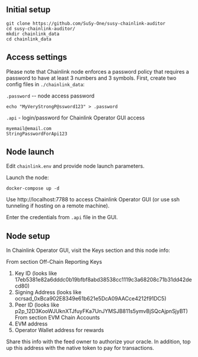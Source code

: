 
## Initial setup
```
git clone https://github.com/SuSy-One/susy-chainlink-auditor
cd susy-chainlink-auditor/
mkdir chainlink_data
cd chainlink_data
```
## Access settings

Please note that Chainlink node enforces a password policy that requires a password to have at least 3 numbers and 3 symbols.
First, create two config files in `./chainlink_data`:

`.password` -- node access password
```
echo "MyVeryStrongP@ssword123" > .password
```

`.api` - login/password for Chainlink Operator GUI access
```
myemail@email.com
StringPasswordForApi123
```

## Node launch
Edit `chainlink.env` and provide node launch parameters. 

Launch the node:
```
docker-compose up -d
```

Use http://localhost:7788 to access Chainlink Operator GUI (or use ssh tunneling if hosting on a remote machine).

Enter the credentials from `.api` file in the GUI.

## Node setup

In Chainlink Operator GUI, visit the Keys section and this node info:

From section Off-Chain Reporting Keys
1. Key ID (looks like 17eb5381e82a6dddc0b19bfbf8abd38538cc1119c3a68208c71b31dd42decd80)
2. Signing Address (looks like ocrsad_0xBca902E8349e61b621e5DcA09AACce4212f91DC5)
3. Peer ID (looks like p2p_12D3KooWJUknXTJfuyFKa7UnJYMSJB811s5ymvBjSQcAjpnSjyBT)
From section EVM Chain Accounts
1. EVM address
2. Operator Wallet address for rewards

Share this info with the feed owner to authorize your oracle. In addition, top up this address with the native token to pay for transactions.

